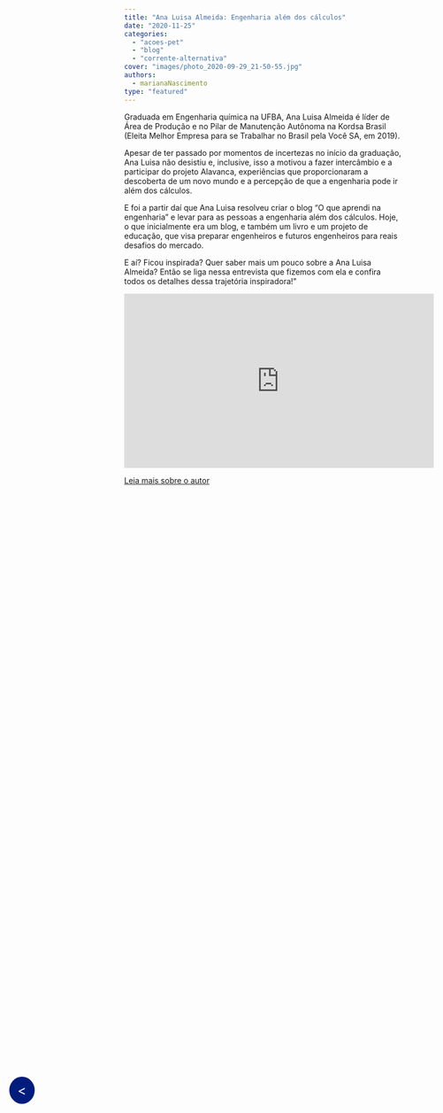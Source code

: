 ```yaml
---
title: "Ana Luisa Almeida: Engenharia além dos cálculos"
date: "2020-11-25"
categories: 
  - "acoes-pet"
  - "blog"
  - "corrente-alternativa"
cover: "images/photo_2020-09-29_21-50-55.jpg"
authors:
  - marianaNascimento
type: "featured"
---
```


<!--Botão para voltar para a página anterior (posts do corrente alternativa)-->
<a href="javascript:history.back()" style="position: fixed; top: 50%; left: 20px; background-color: #001D7E; color: white; padding: 10px 15px; border-radius: 50%; text-decoration: none; font-size: 24px; z-index: 1000;">&lt;</a>

Graduada em Engenharia química na UFBA, Ana Luisa Almeida é líder de Área de Produção e no Pilar de Manutenção Autônoma na Kordsa Brasil (Eleita Melhor Empresa para se Trabalhar no Brasil pela Você SA, em 2019).

Apesar de ter passado por momentos de incertezas no início da graduação, Ana Luisa não desistiu e, inclusive, isso a motivou a fazer intercâmbio e a participar do projeto Alavanca, experiências que proporcionaram a descoberta de um novo mundo e a percepção de que a engenharia pode ir além dos cálculos.

E foi a partir daí que Ana Luisa resolveu criar o blog “O que aprendi na engenharia” e levar para as pessoas a engenharia além dos cálculos. Hoje, o que inicialmente era um blog, e também um livro e um projeto de educação, que visa preparar engenheiros e futuros engenheiros para reais desafios do mercado.

E aí? Ficou inspirada? Quer saber mais um pouco sobre a Ana Luisa Almeida? Então se liga nessa entrevista que fizemos com ela e confira todos os detalhes dessa trajetória inspiradora!"

<iframe width="560" height="315" src="https://www.youtube.com/embed/e7E5SGxSUJA" title="YouTube video player" frameborder="0" allow="accelerometer; autoplay; clipboard-write; encrypted-media; gyroscope; picture-in-picture" allowfullscreen></iframe>

[Leia mais sobre o autor](http://www.peteletrica.eng.ufba.br/2017/mariana-nascimento/)
